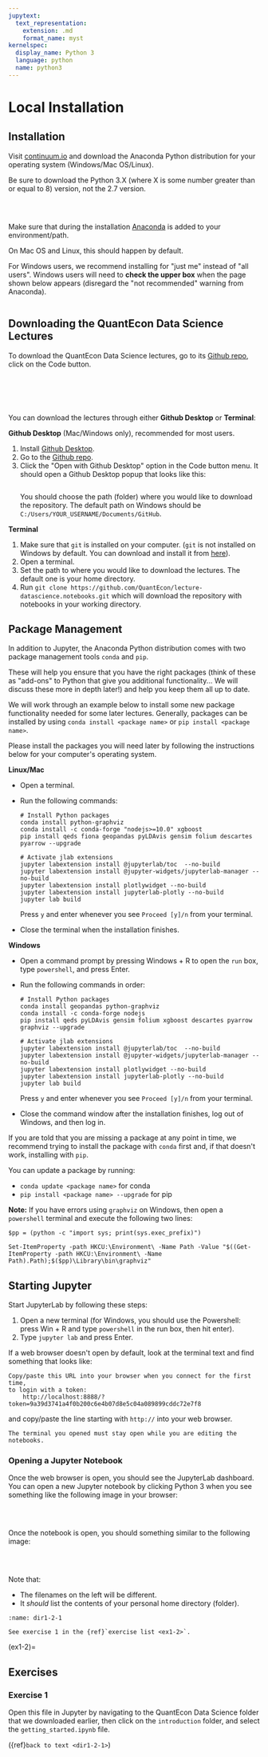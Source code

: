 ```yaml
---
jupytext:
  text_representation:
    extension: .md
    format_name: myst
kernelspec:
  display_name: Python 3
  language: python
  name: python3
---
```


# Local Installation

## Installation

Visit [continuum.io](https://www.anaconda.com/download) and download the
Anaconda Python distribution for your operating system (Windows/Mac OS/Linux).

Be sure to download the Python 3.X (where X is some number greater than or equal to 8) version, not
the 2.7 version.

```{figure} https://raw.githubusercontent.com/QuantEcon/lecture-datascience.myst/main/lectures/_static/install_python.png

```

<br>

Make sure that during the installation [Anaconda](https://www.anaconda.com/distribution/)
is added to your environment/path.

On Mac OS and Linux, this should happen by default.

For Windows users, we recommend installing for "just me" instead of "all users". Windows users will need to **check the upper box** when the page shown below appears (disregard the "not recommended" warning from Anaconda).

```{figure} https://raw.githubusercontent.com/QuantEcon/lecture-datascience.myst/main/lectures/_static/install_python_path.png

```

## Downloading the QuantEcon Data Science Lectures

To download the QuantEcon Data Science lectures, go to its [Github repo](https://github.com/QuantEcon/lecture-datascience.notebooks), click on the
Code button. 

<br>

```{figure} https://raw.githubusercontent.com/QuantEcon/lecture-datascience.myst/main/lectures/_static/github_main.png

```

<br>

You can download the lectures through either **Github Desktop** or **Terminal**:

**Github Desktop** (Mac/Windows only), recommended for most users.

1. Install [Github Desktop](https://desktop.github.com/).
1. Go to the [Github repo](https://github.com/QuantEcon/lecture-datascience.notebooks).
1. Click the "Open with Github Desktop" option in the Code button menu. It should open a Github
   Desktop popup that looks like this:
   ```{figure} https://raw.githubusercontent.com/QuantEcon/lecture-datascience.myst/main/lectures/_static/download_lectures_github_desktop.png
   ```
   You should choose the path (folder) where you would like to download the repository. The default path on
   Windows should be `C:/Users/YOUR_USERNAME/Documents/GitHub`.

**Terminal**

1. Make sure that `git` is installed on your computer. (`git` is not installed on Windows by default. You can download and install it from [here](https://git-scm.com/download/win)).
1. Open a terminal.
1. Set the path to where you would like to download the lectures. The default one is your home directory.
1. Run `git clone https://github.com/QuantEcon/lecture-datascience.notebooks.git` which will
   download the repository with notebooks in your working directory.

## Package Management

In addition to Jupyter, the Anaconda Python distribution comes with two package management tools `conda` and `pip`.

These will help you ensure that you have the right packages (think of these as "add-ons" to Python
that give you additional functionality... We will discuss these more in depth later!) and help you
keep them all up to date.

We will work through an example below to install some new package functionality needed for some
later lectures. Generally, packages can be installed by using `conda install <package name>` or
`pip install <package name>`.

Please install the packages you will need later by following the instructions below for your
computer's operating system.

**Linux/Mac**

- Open a terminal.
- Run the following commands:
  
  ```{code-block} bash
  # Install Python packages
  conda install python-graphviz
  conda install -c conda-forge "nodejs>=10.0" xgboost
  pip install qeds fiona geopandas pyLDAvis gensim folium descartes pyarrow --upgrade
  
  # Activate jlab extensions
  jupyter labextension install @jupyterlab/toc  --no-build
  jupyter labextension install @jupyter-widgets/jupyterlab-manager --no-build
  jupyter labextension install plotlywidget --no-build
  jupyter labextension install jupyterlab-plotly --no-build
  jupyter lab build
  ```
  Press `y` and enter whenever you see `Proceed [y]/n` from your terminal.
- Close the terminal when the installation finishes.

**Windows**

- Open a command prompt by pressing Windows + R to open the `run` box, type `powershell`, and press
  Enter.
- Run the following commands in order:
  
  ```{code-block} bash
  # Install Python packages
  conda install geopandas python-graphviz
  conda install -c conda-forge nodejs
  pip install qeds pyLDAvis gensim folium xgboost descartes pyarrow graphviz --upgrade
  
  # Activate jlab extensions
  jupyter labextension install @jupyterlab/toc  --no-build
  jupyter labextension install @jupyter-widgets/jupyterlab-manager --no-build
  jupyter labextension install plotlywidget --no-build
  jupyter labextension install jupyterlab-plotly --no-build
  jupyter lab build
  ```
  Press `y` and enter whenever you see `Proceed [y]/n` from your terminal.
- Close the command window after the installation finishes, log out of Windows, and then log in.

If you are told that you are missing a package at any point in time, we recommend trying to install
the package with `conda` first and, if that doesn't work, installing with `pip`.

You can update a package by running:

- `conda update <package name>` for conda
- `pip install <package name> --upgrade` for pip

**Note:** If you have errors using `graphviz` on Windows, then open a `powershell` terminal and execute the following two lines:

```{code-block}
$pp = (python -c "import sys; print(sys.exec_prefix)")

Set-ItemProperty -path HKCU:\Environment\ -Name Path -Value "$((Get-ItemProperty -path HKCU:\Environment\ -Name Path).Path);$($pp)\Library\bin\graphviz"
```

## Starting Jupyter

Start JupyterLab by following these steps:

1. Open a new terminal (for Windows, you should use the Powershell: press Win + R and type
   `powershell` in the run box, then hit enter).
1. Type `jupyter lab` and press Enter.

If a web browser doesn't open by default, look at the terminal text and find something that looks
like:

```{code-block} md
Copy/paste this URL into your browser when you connect for the first time,
to login with a token:
    http://localhost:8888/?token=9a39d3741a4f0b200c6e4b07d8e5c04a089899cddc72e7f8
```

and copy/paste the line starting with `http://` into your web browser.

```{note}
The terminal you opened must stay open while you are editing the notebooks.
```

### Opening a Jupyter Notebook

Once the web browser is open, you should see the JupyterLab dashboard. You can open a new Jupyter
notebook by clicking Python 3 when you see something like the following image in your browser:

```{figure} https://raw.githubusercontent.com/QuantEcon/lecture-datascience.myst/main/lectures/_static/jupyter_lab.png

```

<br>

Once the notebook is open, you should something similar to the following image:

```{figure} https://raw.githubusercontent.com/QuantEcon/lecture-datascience.myst/main/lectures/_static/jupyter_lab_notebook.png

```

<br>

Note that:

- The filenames on the left will be different.
- It *should* list the contents of your personal home directory (folder).

````{admonition} Exercise
:name: dir1-2-1

See exercise 1 in the {ref}`exercise list <ex1-2>`.
````


(ex1-2)=
## Exercises

### Exercise 1

Open this file in Jupyter by navigating to the QuantEcon Data Science folder that we downloaded
earlier, then click on the `introduction` folder, and select the `getting_started.ipynb` file.

({ref}`back to text <dir1-2-1>`)

